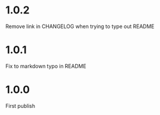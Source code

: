 # 1.0.2
Remove link in CHANGELOG when trying to type out README

# 1.0.1
Fix to markdown typo in README

# 1.0.0
First publish